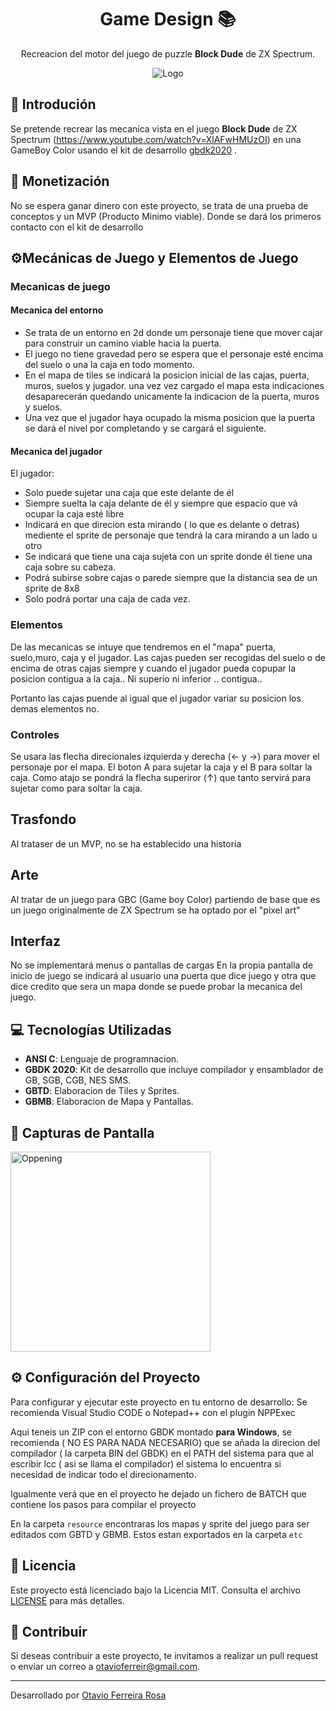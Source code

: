 <div align="center">

# Game Design 📚

Recreacion del motor del juego de puzzle **Block Dude** de  ZX Spectrum.

![Logo](https://otomaticoscript.github.io/assets/img/favicon.png)

</div>

## 🏁 Introdución

Se pretende recrear las mecanica vista en el juego **Block Dude** de ZX Spectrum (https://www.youtube.com/watch?v=XlAFwHMUzOI) en una GameBoy Color usando el kit de desarrollo [gbdk2020](https://github.com/gbdk-2020/gbdk-2020) .

## 💸 Monetización

No se espera ganar dinero con este proyecto, se trata de una prueba de conceptos y un MVP (Producto Minimo viable). Donde se dará los primeros contacto con el kit de desarrollo

## ⚙️Mecánicas de Juego y Elementos de Juego

### Mecanicas de juego

#### Mecanica del entorno

- Se trata de un entorno en 2d donde um personaje tiene que mover cajar para construir un camino viable hacia la puerta.
- El juego no tiene gravedad pero se espera que el personaje esté encima del suelo o una la caja en todo momento.
- En el mapa de tiles se indicará la posicion inicial de las cajas, puerta, muros, suelos y jugador. una vez vez cargado el mapa esta indicaciones desaparecerán quedando unicamente la indicacion de la puerta, muros y suelos.
- Una vez que el jugador haya ocupado la misma posicion que la puerta se dará el nivel por completando y se cargará el siguiente.

#### Mecanica del jugador

El jugador:
- Solo puede sujetar una caja que este delante de él
- Siempre suelta la caja delante de él y siempre que espacio que vá ocupar la caja esté libre
- Indicará en que direcion esta mirando ( lo que es delante o detras) mediente el sprite de personaje que tendrá la cara mirando a un lado u otro
- Se indicará que tiene una caja sujeta con un sprite donde él tiene una caja sobre su cabeza.
- Podrá subirse sobre cajas o parede siempre que la distancia sea de un sprite de 8x8
- Solo podrá portar una caja de cada vez.

### Elementos

De las mecanicas se intuye que tendremos en el "mapa" puerta, suelo,muro, caja y el jugador.
Las cajas pueden ser recogidas del suelo o de encima de otras cajas siempre y cuando el jugador pueda copupar la posicion contigua a la caja.. Ni superio ni inferior .. contigua..

Portanto las cajas puende al igual que el jugador variar su posicion los demas elementos no.

### Controles

Se usara las flecha direcionales izquierda y derecha (← y →) para mover el personaje por el mapa.
El boton A para sujetar la caja y el B para soltar la caja. 
Como atajo se pondrá la flecha superiror (↑) que tanto servirá para sujetar como para soltar la caja.

## Trasfondo

Al trataser de un MVP, no se ha establecido una historia

## Arte

Al tratar de un juego para GBC (Game boy Color) partiendo de base que es un juego originalmente de ZX Spectrum se ha optado por el "pixel art"

## Interfaz

No se implementará menus o pantallas de cargas
En la propia pantalla de inicio de juego se indicará al usuario una puerta que dice juego y otra que dice credito que sera un mapa donde se puede probar la mecanica del juego.


## 💻 Tecnologías Utilizadas

- **ANSI C**: Lenguaje de programnacion.
- **GBDK 2020**: Kit de desarrollo que incluye compilador y ensamblador de GB, SGB, CGB, NES SMS.
- **GBTD**: Elaboracion de Tiles y Sprites.
- **GBMB**: Elaboracion de Mapa y Pantallas.


## 📸 Capturas de Pantalla

<img src="bin/BlockDude.png" alt="Oppening" width="320" />


## ⚙️ Configuración del Proyecto

Para configurar y ejecutar este proyecto en tu entorno de desarrollo:
Se recomienda Visual Studio CODE o Notepad++ con el plugin NPPExec

Aqui teneis un ZIP con el entorno GBDK montado **para Windows**, se recomienda ( NO ES PARA NADA NECESARIO) que se añada la direcion del compilador ( la carpeta BIN del GBDK) en el PATH del sistema para que al escribir lcc ( asi se llama el compilador) el sistema lo encuentra si necesidad de indicar todo el direcionamento.

Igualmente verá que en el proyecto he dejado un fichero de BATCH que contiene los pasos para compilar el proyecto

En la carpeta ```resource``` encontraras los mapas y sprite del juego para ser editados com GBTD y GBMB.
Estos estan exportados en la carpeta ```etc```

## 📝 Licencia

Este proyecto está licenciado bajo la Licencia MIT. Consulta el archivo [LICENSE](LICENSE) para más detalles.

## 🤝 Contribuir

Si deseas contribuir a este proyecto, te invitamos a realizar un pull request o enviar un correo a [otavioferreir@gmail.com](mailto:otavioferreir@gmail.com).

---

Desarrollado por [Otavio Ferreira Rosa](https://otomaticoscript.github.io/)